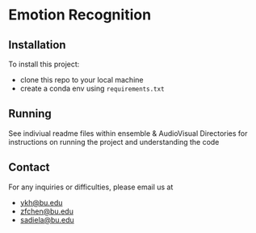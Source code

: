 # Emotion Recognition

## Installation

To install this project:
- clone this repo to your local machine
- create a conda env using <code>requirements.txt</code>

## Running 

See indiviual readme files within ensemble & AudioVisual Directories for instructions on running the project and understanding the code

## Contact

For any inquiries or difficulties, please email us at 
- ykh@bu.edu
- zfchen@bu.edu
- sadiela@bu.edu
